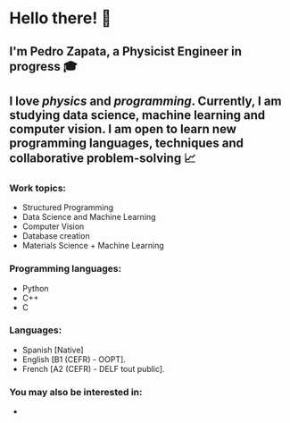 # Hello there! 👋
## I'm Pedro Zapata, a **Physicist Engineer** in progress 🎓
## I love *physics* and *programming*. Currently, I am studying data science, machine learning and computer vision. I am open to learn new programming languages, techniques and collaborative problem-solving 📈



### Work topics:
- Structured Programming
- Data Science and Machine Learning
- Computer Vision
- Database creation
- Materials Science + Machine Learning

### Programming languages:
- Python
- C++
- C

### Languages:
- Spanish [Native]
- English [B1 (CEFR) - OOPT].
- French [A2 (CEFR) - DELF tout public].

### You may also be interested in:
- [CV]:https://alumnosuady-my.sharepoint.com/:b:/g/personal/a15003561_alumnos_uady_mx/EcZCDW9MM89ClXpnaGsqwWoBJNheHZKODZWDEQ3uqfomFw?e=rqW74m



<!--
**PeterZH20/PeterZH20** is a ✨ _special_ ✨ repository because its `README.md` (this file) appears on your GitHub profile.

Here are some ideas to get you started:

- 🔭 I’m currently working on ...
- 🌱 I’m currently learning ...
- 👯 I’m looking to collaborate on ...
- 🤔 I’m looking for help with ...
- 💬 Ask me about ...
- 📫 How to reach me: ...
- 😄 Pronouns: ...
- ⚡ Fun fact: ...
-->
